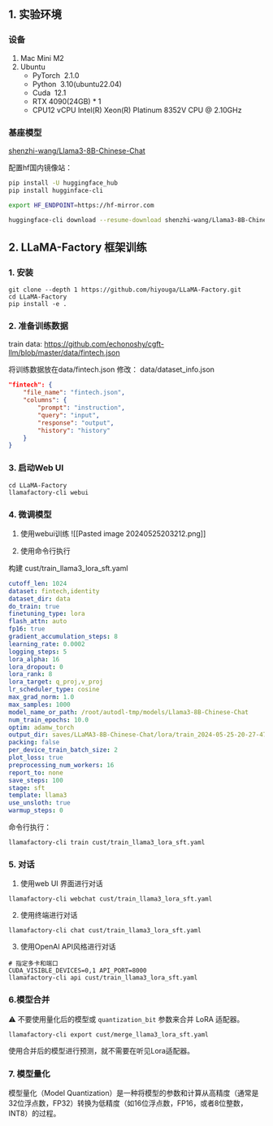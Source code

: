 
## 1. 实验环境
### 设备
1. Mac Mini M2
2. Ubuntu
	- PyTorch  2.1.0
	- Python  3.10(ubuntu22.04)
	- Cuda  12.1
	- RTX 4090(24GB) * 1
	- CPU12 vCPU Intel(R) Xeon(R) Platinum 8352V CPU @ 2.10GHz

### 基座模型
[shenzhi-wang/Llama3-8B-Chinese-Chat](https://huggingface.co/shenzhi-wang/Llama3-8B-Chinese-Chat)

配置hf国内镜像站：
```bash
pip install -U huggingface_hub
pip install hugginface-cli

export HF_ENDPOINT=https://hf-mirror.com

huggingface-cli download --resume-download shenzhi-wang/Llama3-8B-Chinese-Chat --local-dir /root/autodl-tmp/models/Llama3-8B-Chinese-Chat1
```

## 2. LLaMA-Factory 框架训练

### 1. 安装
```shell
git clone --depth 1 https://github.com/hiyouga/LLaMA-Factory.git
cd LLaMA-Factory
pip install -e .  

```

### 2. 准备训练数据
train data: https://github.com/echonoshy/cgft-llm/blob/master/data/fintech.json

将训练数据放在data/fintech.json
修改： data/dataset_info.json

```json
"fintech": {
	"file_name": "fintech.json",
	"columns": {
		"prompt": "instruction",
		"query": "input",
		"response": "output",
		"history": "history"
	}
}
```

### 3. 启动Web UI
```shell
cd LLaMA-Factory
llamafactory-cli webui
```

### 4. 微调模型
1. 使用webui训练
![[Pasted image 20240525203212.png]]

2. 使用命令行执行

构建 cust/train_llama3_lora_sft.yaml
```yaml
cutoff_len: 1024
dataset: fintech,identity
dataset_dir: data
do_train: true
finetuning_type: lora
flash_attn: auto
fp16: true
gradient_accumulation_steps: 8
learning_rate: 0.0002
logging_steps: 5
lora_alpha: 16
lora_dropout: 0
lora_rank: 8
lora_target: q_proj,v_proj
lr_scheduler_type: cosine
max_grad_norm: 1.0
max_samples: 1000
model_name_or_path: /root/autodl-tmp/models/Llama3-8B-Chinese-Chat
num_train_epochs: 10.0
optim: adamw_torch
output_dir: saves/LLaMA3-8B-Chinese-Chat/lora/train_2024-05-25-20-27-47
packing: false
per_device_train_batch_size: 2
plot_loss: true
preprocessing_num_workers: 16
report_to: none
save_steps: 100
stage: sft
template: llama3
use_unsloth: true
warmup_steps: 0
```

命令行执行：
```shell
llamafactory-cli train cust/train_llama3_lora_sft.yaml
```

### 5. 对话

1. 使用web UI 界面进行对话
```
llamafactory-cli webchat cust/train_llama3_lora_sft.yaml
```

2. 使用终端进行对话
```shell
llamafactory-cli chat cust/train_llama3_lora_sft.yaml
```

3. 使用OpenAI API风格进行对话
```shell
# 指定多卡和端口
CUDA_VISIBLE_DEVICES=0,1 API_PORT=8000 
llamafactory-cli api cust/train_llama3_lora_sft.yaml
```

### 6.模型合并
⚠️ 不要使用量化后的模型或 `quantization_bit` 参数来合并 LoRA 适配器。
```shell
llamafactory-cli export cust/merge_llama3_lora_sft.yaml
```

使用合并后的模型进行预测，就不需要在听见Lora适配器。

### 7. 模型量化
 模型量化（Model Quantization）是一种将模型的参数和计算从高精度（通常是32位浮点数，FP32）转换为低精度（如16位浮点数，FP16，或者8位整数，INT8）的过程。